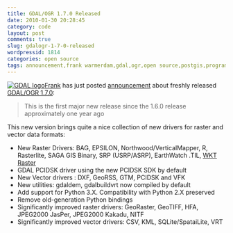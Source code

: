 ```yaml
---
title: GDAL/OGR 1.7.0 Released
date: 2010-01-30 20:28:45
category: code
layout: post
comments: true
slug: gdalogr-1-7-0-released
wordpressid: 1814
categories: open source
tags: announcement,frank warmerdam,gdal,ogr,open source,postgis,programming,project,raster,release,version,wktraster
---
```


[![GDAL logo](/images/logos/gdal-logo.png)](http://www.gdal.org)[Frank](http://fwarmerdam.blogspot.com/) has just posted [announcement](http://lists.osgeo.org/pipermail/gdal-announce/2010-January/000035.html) about freshly released [GDAL/OGR 1.7.0](http://trac.osgeo.org/gdal/wiki/Release/1.7.0-News):


> This is the first major new release since the 1.6.0 release approximately one year ago


This new version brings quite a nice collection of new drivers for raster and vector data formats:

* New Raster Drivers: BAG, EPSILON, Northwood/VerticalMapper, R, Rasterlite, SAGA GIS Binary, SRP (USRP/ASRP), EarthWatch .TIL, [WKT Raster](http://trac.osgeo.org/postgis/wiki/WKTRaster)
* GDAL PCIDSK driver using the new PCIDSK SDK by default
* New Vector drivers : DXF, GeoRSS, GTM, PCIDSK and VFK
* New utilities: gdaldem, gdalbuildvrt now compiled by default
* Add support for Python 3.X. Compatibility with Python 2.X preserved
* Remove old-generation Python bindings
* Significantly improved raster drivers: GeoRaster, GeoTIFF, HFA, JPEG2000 JasPer, JPEG2000 Kakadu, NITF
* Significantly improved vector drivers: CSV, KML, SQLite/SpataiLite, VRT
